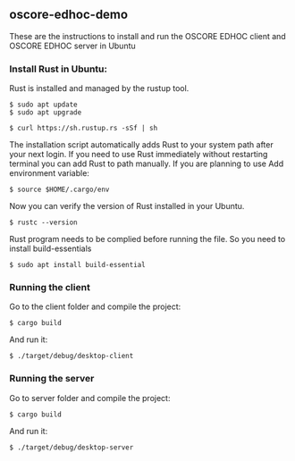 ## oscore-edhoc-demo
These are the instructions to install and run the OSCORE EDHOC client and OSCORE EDHOC server in Ubuntu

### Install Rust in Ubuntu:

Rust is installed and managed by the rustup tool. 

```console
$ sudo apt update
$ sudo apt upgrade

$ curl https://sh.rustup.rs -sSf | sh
```
The installation script automatically adds Rust to your system path after your next login. If you need to use Rust immediately without restarting terminal you can add Rust to path manually.
If you are planning to use Add environment variable:

```console
$ source $HOME/.cargo/env
```

Now you can verify the version of Rust installed in your Ubuntu.

```console
$ rustc --version 
```
Rust program needs to be complied before running the file. So you need to install build-essentials


```console
$ sudo apt install build-essential
```

### Running the client 

Go to the client folder and compile the project: 

```console
$ cargo build
```

And run it:

```console
$ ./target/debug/desktop-client
```

### Running the server 

Go to server folder and compile the project:

```console
$ cargo build
```
And run it:

```console
$ ./target/debug/desktop-server
```

